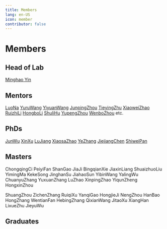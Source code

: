 ```yaml
---
title: Members
lang: en-US
icon: member
contributor: false
---
```

# Members

## Head of Lab

[Minghao Yin]()

## Mentors

[LuoNa]() [YuruWang]() [YiyuanWang](/en/members/wangyy.md) [JunpingZhou]() [TieyingZhu]() [XiaoweiZhao]() [RuizhiLi]() [HongboLi]() [ShuliHu]() [YupengZhou]() [WenboZhou]() etc.

## PhDs

[JunWu]() [XinXu]() [LuJiang]() [XiaosaZhao]() [YeZhang]() [JiejiangChen]() [ShiweiPan]()  

## Masters

ChongqingCi PeiyiFan ShanGao JiaJi BingqianXie JiaxinLiang ShuaizhuoLiu YimingMa KekeSong JinghanSu JiahaoSun YibinWang YalingWu ChuanyuZhang YuxuanZhang LuZhao XinpingZhao YiqunZheng HongxinZhou

ShuangZhou ZichenZhang RuiqiXu YanqiGao HongjieJi NengZhou HanBao HongZhang WentianFan HebingZhang QixianWang JitaoXu XiangHan LixueZhu JieyuWu

## Graduates
